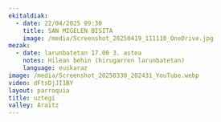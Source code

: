 ```yaml
---
ekitaldiak:
  - date: 22/04/2025 09:30
    title: SAN MIGELEN BISITA
    image: /media/Screenshot_20250419_111110_OneDrive.jpg
mezak:
  - date: larunbatetan 17.00 3. astea
    notes: Hilean behin (hirugarren larunbatetan)
    language: euskaraz
image: /media/Screenshot_20250330_202431_YouTube.webp
video: dFtsDjJI1BY
layout: parroquia
title: uztegi
valley: Araitz
---
```

